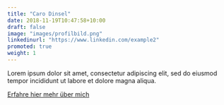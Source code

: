 ```yaml
---
title: "Caro Dinsel"
date: 2018-11-19T10:47:58+10:00
draft: false
image: "images/profilbild.png"
linkedinurl: "https://www.linkedin.com/example2"
promoted: true
weight: 1
---
```


Lorem ipsum dolor sit amet, consectetur adipiscing elit, sed do eiusmod tempor incididunt ut labore et dolore magna aliqua.

[Erfahre hier mehr über mich](/about/)